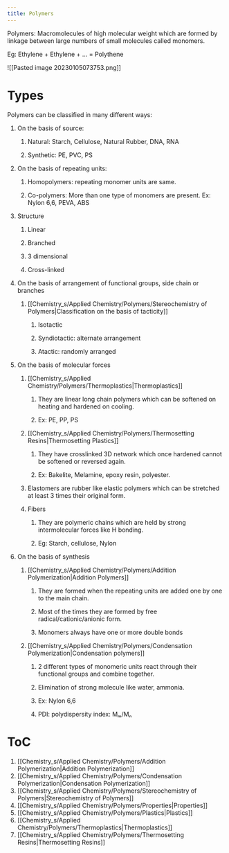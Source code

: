 ```yaml
---
title: Polymers
---
```

Polymers: Macromolecules of high molecular weight which are formed by linkage between large numbers of small molecules called monomers.

Eg: Ethylene + Ethylene + ... = Polythene

![[Pasted image 20230105073753.png]]

# Types

Polymers can be classified in many different ways: 

1.  On the basis of source: 
    
    1.  Natural: Starch, Cellulose, Natural Rubber, DNA, RNA 
        
    2.  Synthetic: PE, PVC, PS 
        
2.  On the basis of repeating units: 
    
    1.  Homopolymers: repeating monomer units are same. 
        
    2.  Co-polymers: More than one type of monomers are present. Ex: Nylon 6,6, PEVA, ABS 
        
3.  Structure 
    
    1.  Linear 
        
    2.  Branched 
        
    3.  3 dimensional 
        
    4.  Cross-linked 
        
4.  On the basis of arrangement of functional groups, side chain or branches 
    
    1.  [[Chemistry_s/Applied Chemistry/Polymers/Stereochemistry of Polymers|Classification on the basis of tacticity]] 
        
        1.  Isotactic 
            
        2.  Syndiotactic: alternate arrangement 
            
        3.  Atactic: randomly arranged 
            
5.  On the basis of molecular forces 
    
    1.  [[Chemistry_s/Applied Chemistry/Polymers/Thermoplastics|Thermoplastics]] 
        
        1.  They are linear long chain polymers which can be softened on heating and hardened on cooling. 
            
        2.  Ex: PE, PP, PS 
            
    2.  [[Chemistry_s/Applied Chemistry/Polymers/Thermosetting Resins|Thermosetting Plastics]] 
        
        1.  They have crosslinked 3D network which once hardened cannot be softened or reversed again. 
            
        2.  Ex: Bakelite, Melamine, epoxy resin, polyester. 
            
    3.  Elastomers are rubber like elastic polymers which can be stretched at least 3 times their original form. 
        
    4.  Fibers 
        
        1.  They are polymeric chains which are held by strong intermolecular forces like H bonding.  
            
        2.  Eg: Starch, cellulose, Nylon 
            
6.  On the basis of synthesis 
    
    1.  [[Chemistry_s/Applied Chemistry/Polymers/Addition Polymerization|Addition Polymers]] 
        
        1.  They are formed when the repeating units are added one by one to the main chain. 
            
        2.  Most of the times they are formed by free radical/cationic/anionic form. 
            
        3.  Monomers always have one or more double bonds 
            
    2.  [[Chemistry_s/Applied Chemistry/Polymers/Condensation Polymerization|Condensation polymers]] 
        
        1.  2 different types of monomeric units react through their functional groups and combine together. 
            
        2.  Elimination of strong molecule like water, ammonia. 
            
        3.  Ex: Nylon 6,6 
            
        4.  PDI: polydispersity index: Mₘ/Mₙ

# ToC

1. [[Chemistry_s/Applied Chemistry/Polymers/Addition Polymerization|Addition Polymerization]]
2. [[Chemistry_s/Applied Chemistry/Polymers/Condensation Polymerization|Condensation Polymerization]]
3. [[Chemistry_s/Applied Chemistry/Polymers/Stereochemistry of Polymers|Stereochemistry of Polymers]]
4. [[Chemistry_s/Applied Chemistry/Polymers/Properties|Properties]]
5. [[Chemistry_s/Applied Chemistry/Polymers/Plastics|Plastics]]
6. [[Chemistry_s/Applied Chemistry/Polymers/Thermoplastics|Thermoplastics]]
7. [[Chemistry_s/Applied Chemistry/Polymers/Thermosetting Resins|Thermosetting Resins]]
